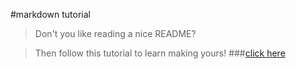 #markdown tutorial
>Don't you like reading a nice README?

>Then follow this tutorial to learn making yours!
###[click here](http://www.markdowntutorial.com/)
